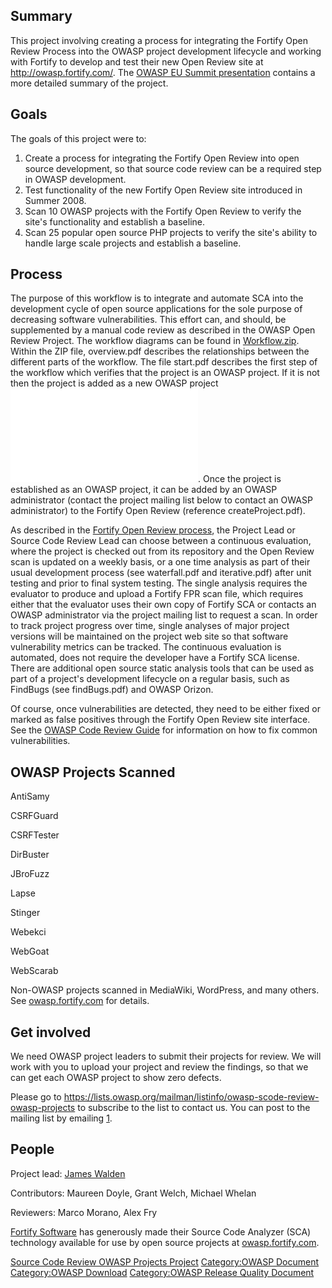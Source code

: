## Summary

This project involving creating a process for integrating the Fortify
Open Review Process into the OWASP project development lifecycle and
working with Fortify to develop and test their new Open Review site at
<http://owasp.fortify.com/>. The [OWASP EU Summit
presentation](https://www.owasp.org/images/c/c9/OWASPEU_SourceReview.ppt)
contains a more detailed summary of the project.

## Goals

The goals of this project were to:

1.  Create a process for integrating the Fortify Open Review into open
    source development, so that source code review can be a required
    step in OWASP development.
2.  Test functionality of the new Fortify Open Review site introduced in
    Summer 2008.
3.  Scan 10 OWASP projects with the Fortify Open Review to verify the
    site's functionality and establish a baseline.
4.  Scan 25 popular open source PHP projects to verify the site's
    ability to handle large scale projects and establish a baseline.

## Process

The purpose of this workflow is to integrate and automate SCA into the
development cycle of open source applications for the sole purpose of
decreasing software vulnerabilities. This effort can, and should, be
supplemented by a manual code review as described in the OWASP Open
Review Project. The workflow diagrams can be found in
[Workflow.zip](https://www.owasp.org/index.php/Image:Workflow_July_11a.zip).
Within the ZIP file, overview.pdf describes the relationships between
the different parts of the workflow. The file start.pdf describes the
first step of the workflow which verifies that the project is an OWASP
project. If it is not then the project is added as a new OWASP project
![Image:Workflow_Draft1.pdf\#file](Workflow_Draft1.pdf#file
"Image:Workflow_Draft1.pdf#file"). Once the project is established as an
OWASP project, it can be added by an OWASP administrator (contact the
project mailing list below to contact an OWASP administrator) to the
Fortify Open Review (reference createProject.pdf).

As described in the [Fortify Open Review
process](http://www.owasp.org/index.php/Category:OWASP_Open_Review_Project_owasp.fortify.com_FAQ),
the Project Lead or Source Code Review Lead can choose between a
continuous evaluation, where the project is checked out from its
repository and the Open Review scan is updated on a weekly basis, or a
one time analysis as part of their usual development process (see
waterfall.pdf and iterative.pdf) after unit testing and prior to final
system testing. The single analysis requires the evaluator to produce
and upload a Fortify FPR scan file, which requires either that the
evaluator uses their own copy of Fortify SCA or contacts an OWASP
administrator via the project mailing list to request a scan. In order
to track project progress over time, single analyses of major project
versions will be maintained on the project web site so that software
vulnerability metrics can be tracked. The continuous evaluation is
automated, does not require the developer have a Fortify SCA license.
There are additional open source static analysis tools that can be used
as part of a project's development lifecycle on a regular basis, such as
FindBugs (see findBugs.pdf) and OWASP Orizon.

Of course, once vulnerabilities are detected, they need to be either
fixed or marked as false positives through the Fortify Open Review site
interface. See the [OWASP Code Review
Guide](http://www.lulu.com/content/1415989) for information on how to
fix common vulnerabilities.

## OWASP Projects Scanned

AntiSamy

CSRFGuard

CSRFTester

DirBuster

JBroFuzz

Lapse

Stinger

Webekci

WebGoat

WebScarab

Non-OWASP projects scanned in MediaWiki, WordPress, and many others. See
[owasp.fortify.com](https://owasp.fortify.com/) for details.

## Get involved

We need OWASP project leaders to submit their projects for review. We
will work with you to upload your project and review the findings, so
that we can get each OWASP project to show zero defects.

Please go to
<https://lists.owasp.org/mailman/listinfo/owasp-scode-review-owasp-projects>
to subscribe to the list to contact us. You can post to the mailing list
by emailing
[1](mailto:owasp-scode-review-owasp-projects@lists.owasp.org).

## People

Project lead: [James Walden](User:Walden "wikilink")

Contributors: Maureen Doyle, Grant Welch, Michael Whelan

Reviewers: Marco Morano, Alex Fry

[Fortify Software](http://www.fortify.com) has generously made their
Source Code Analyzer (SCA) technology available for use by open source
projects at [owasp.fortify.com](http://owasp.fortify.com/).

[Source Code Review OWASP Projects
Project](Category:OWASP_Project "wikilink") [Category:OWASP
Document](Category:OWASP_Document "wikilink") [Category:OWASP
Download](Category:OWASP_Download "wikilink") [Category:OWASP Release
Quality Document](Category:OWASP_Release_Quality_Document "wikilink")